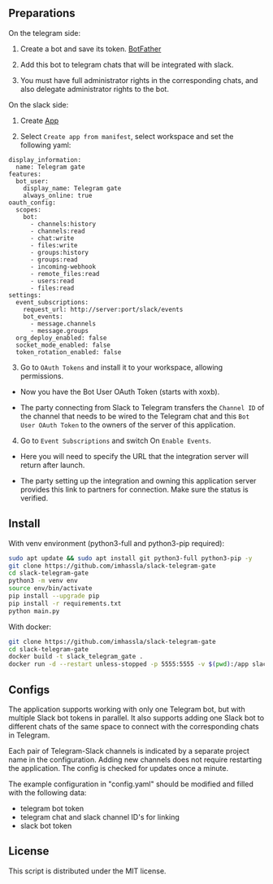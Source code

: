 ## Preparations

On the telegram side:

1) Create a bot and save its token. [BotFather](https://t.me/BotFather)

2) Add this bot to telegram chats that will be integrated with slack.
   
3) You must have full administrator rights in the corresponding chats, and also delegate administrator rights to the bot.

On the slack side:

1) Create [App](https://api.slack.com/apps)

2) Select `Create app from manifest`, select workspace and set the following yaml:
```
display_information:
  name: Telegram gate
features:
  bot_user:
    display_name: Telegram gate
    always_online: true
oauth_config:
  scopes:
    bot:
      - channels:history
      - channels:read
      - chat:write
      - files:write
      - groups:history
      - groups:read
      - incoming-webhook
      - remote_files:read
      - users:read
      - files:read
settings:
  event_subscriptions:
    request_url: http://server:port/slack/events
    bot_events:
      - message.channels
      - message.groups
  org_deploy_enabled: false
  socket_mode_enabled: false
  token_rotation_enabled: false

```

3) Go to `OAuth Tokens` and install it to your workspace, allowing permissions.
   
- Now you have the Bot User OAuth Token (starts with xoxb).

- The party connecting from Slack to Telegram transfers the `Channel ID` of the channel that needs to be wired to the Telegram chat and this `Bot User OAuth Token` to the owners of the server of this application.


4) Go to `Event Subscriptions` and switch On `Enable Events`.
   
- Here you will need to specify the URL that the integration server will return after launch.

- The party setting up the integration and owning this application server provides this link to partners for connection. Make sure the status is verified.

## Install
With venv environment (python3-full and python3-pip required):

```bash
sudo apt update && sudo apt install git python3-full python3-pip -y
git clone https://github.com/imhassla/slack-telegram-gate
cd slack-telegram-gate
python3 -m venv env
source env/bin/activate
pip install --upgrade pip
pip install -r requirements.txt
python main.py
```

With docker:
```bash
git clone https://github.com/imhassla/slack-telegram-gate
cd slack-telegram-gate
docker build -t slack_telegram_gate .
docker run -d --restart unless-stopped -p 5555:5555 -v $(pwd):/app slack_telegram_gate
```

## Configs
The application supports working with only one Telegram bot, but with multiple Slack bot tokens in parallel.
It also supports adding one Slack bot to different chats of the same space to connect with the corresponding chats in Telegram.

Each pair of Telegram-Slack channels is indicated by a separate project name in the configuration.
Adding new channels does not require restarting the application. The config is checked for updates once a minute.

The example configuration in "config.yaml" should be modified and filled with the following data:

- telegram bot token 
- telegram chat and slack channel ID's for linking
- slack bot token

## License

This script is distributed under the MIT license. 
